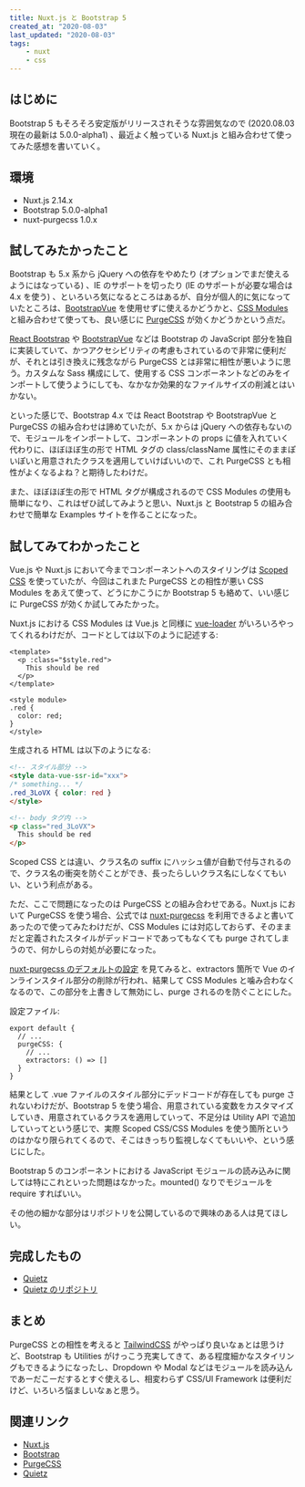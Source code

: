 ```yaml
---
title: Nuxt.js と Bootstrap 5
created_at: "2020-08-03"
last_updated: "2020-08-03"
tags:
    - nuxt
    - css
---
```


## はじめに

Bootstrap 5 もそろそろ安定版がリリースされそうな雰囲気なので (2020.08.03 現在の最新は 5.0.0-alpha1) 、最近よく触っている Nuxt.js と組み合わせて使ってみた感想を書いていく。

## 環境

- Nuxt.js 2.14.x
- Bootstrap 5.0.0-alpha1
- nuxt-purgecss 1.0.x

## 試してみたかったこと

Bootstrap も 5.x 系から jQuery への依存をやめたり (オプションでまだ使えるようにはなっている) 、IE のサポートを切ったり (IE のサポートが必要な場合は 4.x を使う) 、といろいろ気になるところはあるが、自分が個人的に気になっていたところは、[BootstrapVue](https://bootstrap-vue.org/) を使用せずに使えるかどうかと、[CSS Modules](https://vue-loader.vuejs.org/guide/css-modules.html) と組み合わせて使っても、良い感じに [PurgeCSS](https://purgecss.com/) が効くかどうかという点だ。

[React Bootstrap](https://react-bootstrap.github.io/) や [BootstrapVue](https://bootstrap-vue.org/) などは Bootstrap の JavaScript 部分を独自に実装していて、かつアクセシビリティの考慮もされているので非常に便利だが、それとは引き換えに残念ながら PurgeCSS とは非常に相性が悪いように思う。カスタムな Sass 構成にして、使用する CSS コンポーネントなどのみをインポートして使うようにしても、なかなか効果的なファイルサイズの削減とはいかない。

といった感じで、Bootstrap 4.x では React Bootstrap や BootstrapVue と PurgeCSS の組み合わせは諦めていたが、5.x からは jQuery への依存もないので、モジュールをインポートして、コンポーネントの props に値を入れていく代わりに、ほぼほぼ生の形で HTML タグの class/className 属性にそのままぽいぽいと用意されたクラスを適用していけばいいので、これ PurgeCSS とも相性がよくなるよね？と期待したわけだ。

また、ほぼほぼ生の形で HTML  タグが構成されるので CSS Modules の使用も簡単になり、これはぜひ試してみようと思い、Nuxt.js と Bootstrap 5 の組み合わせで簡単な Examples サイトを作ることになった。

## 試してみてわかったこと

Vue.js や Nuxt.js において今までコンポーネントへのスタイリングは [Scoped CSS](https://vue-loader.vuejs.org/guide/scoped-css.html) を使っていたが、今回はこれまた PurgeCSS との相性が悪い CSS Modules をあえて使って、どうにかこうにか Bootstrap 5 も絡めて、いい感じに PurgeCSS が効くか試してみたかった。

Nuxt.js における CSS Modules は Vue.js と同様に [vue-loader](https://vue-loader.vuejs.org/) がいろいろやってくれるわけだが、コードとしては以下のように記述する:

```js[data-file="pages/index.vue"]
<template>
  <p :class="$style.red">
    This should be red
  </p>
</template>

<style module>
.red {
  color: red;
}
</style>
```

生成される HTML は以下のようになる:

```html
<!-- スタイル部分 -->
<style data-vue-ssr-id="xxx">
/* something... */
.red_3LoVX { color: red }
</style>

<!-- body タグ内 -->
<p class="red_3LoVX">
  This should be red
</p>
```

Scoped CSS とは違い、クラス名の suffix にハッシュ値が自動で付与されるので、クラス名の衝突を防ぐことができ、長ったらしいクラス名にしなくてもいい、という利点がある。

ただ、ここで問題になったのは PurgeCSS との組み合わせである。Nuxt.js において PurgeCSS を使う場合、公式では [nuxt-purgecss](https://github.com/Developmint/nuxt-purgecss) を利用できるよと書いてあったので使ってみたわけだが、CSS Modules には対応しておらず、そのままだと定義されたスタイルがデッドコードであってもなくても purge されてしまうので、何かしらの対処が必要になった。

[nuxt-purgecss のデフォルトの設定](https://github.com/Developmint/nuxt-purgecss/blob/master/lib/utils.js) を見てみると、extractors 箇所で Vue のインラインスタイル部分の削除が行われ、結果して CSS Modules と噛み合わなくなるので、この部分を上書きして無効にし、purge されるのを防ぐことにした。

設定ファイル:

```js[data-file="nuxt.config.js"]
export default {
  // ...
  purgeCSS: {
    // ...
    extractors: () => []
  }
}
```

結果として .vue ファイルのスタイル部分にデッドコードが存在しても purge されないわけだが、Bootstrap 5 を使う場合、用意されている変数をカスタマイズしていき、用意されているクラスを適用していって、不足分は Utility API で追加していってという感じで、実際 Scoped CSS/CSS Modules を使う箇所というのはかなり限られてくるので、そこはきっちり監視しなくてもいいや、という感じにした。

Bootstrap 5 のコンポーネントにおける JavaScript モジュールの読み込みに関しては特にこれといった問題はなかった。mounted() なりでモジュールを require すればいい。

その他の細かな部分はリポジトリを公開しているので興味のある人は見てほしい。

## 完成したもの

- [Quietz](https://quietz.netlify.app/)
- [Quietz のリポジトリ](https://github.com/jamband/quietz)

## まとめ

PurgeCSS との相性を考えると [TailwindCSS](https://tailwindcss.com/)  がやっぱり良いなぁとは思うけど、Bootstrap も Utilities がけっこう充実してきて、ある程度細かなスタイリングもできるようになったし、Dropdown や Modal  などはモジュールを読み込んであーだこーだするとすぐ使えるし、相変わらず CSS/UI Framework は便利だけど、いろいろ悩ましいなぁと思う。

## 関連リンク

- [Nuxt.js](https://nuxtjs.org/)
- [Bootstrap](https://getbootstrap.com/)
- [PurgeCSS](https://purgecss.com/)
- [Quietz](https://quietz.netlify.app/)
